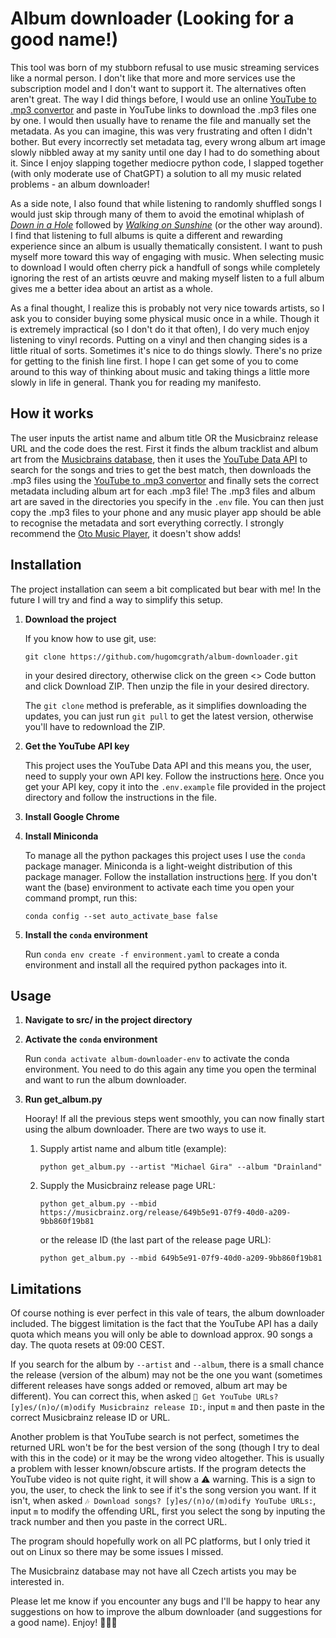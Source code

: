 # Album downloader (Looking for a good name!)

This tool was born of my stubborn refusal to use music streaming services like a normal person. I don't like that more and more services use the subscription model and I don't want to support it. The alternatives often aren't great. The way I did things before, I would use an online [YouTube to .mp3 convertor](https://ytmp3.as/) and paste in YouTube links to download the .mp3 files one by one. I would then usually have to rename the file and manually set the metadata. As you can imagine, this was very frustrating and often I didn't bother. But every incorrectly set metadata tag, every wrong album art image slowly nibbled away at my sanity until one day I had to do something about it. Since I enjoy slapping together mediocre python code, I slapped together (with only moderate use of ChatGPT) a solution to all my music related problems - an album downloader!

As a side note, I also found that while listening to randomly shuffled songs I would just skip through many of them to avoid the emotinal whiplash of [*Down in a Hole*](https://www.youtube.com/watch?v=f8hT3oDDf6c) followed by [*Walking on Sunshine*](https://www.youtube.com/watch?v=iPUmE-tne5U) (or the other way around). I find that listening to full albums is quite a different and rewarding experience since an album is usually thematically consistent. I want to push myself more toward this way of engaging with music. When selecting music to download I would often cherry pick a handfull of songs while completely ignoring the rest of an artists œuvre and making myself listen to a full album gives me a better idea about an artist as a whole.

As a final thought, I realize this is probably not very nice towards artists, so I ask you to consider buying some physical music once in a while. Though it is extremely impractical (so I don't do it that often), I do very much enjoy listening to vinyl records. Putting on a vinyl and then changing sides is a little ritual of sorts. Sometimes it's nice to do things slowly. There's no prize for getting to the finish line first. I hope I can get some of you to come around to this way of thinking about music and taking things a little more slowly in life in general. Thank you for reading my manifesto.

## How it works

The user inputs the artist name and album title OR the Musicbrainz release URL and the code does the rest. First it finds the album tracklist and album art from the [Musicbrains database](https://musicbrainz.org/), then it uses the [YouTube Data API](https://developers.google.com/youtube/v3) to search for the songs and tries to get the best match, then downloads the .mp3 files using the [YouTube to .mp3 convertor](https://ytmp3.as/) and finally sets the correct metadata including album art for each .mp3 file! The .mp3 files and album art are saved in the directories you specify in the ```.env``` file. You can then just copy the .mp3 files to your phone and any music player app should be able to recognise the metadata and sort everything correctly. I strongly recommend the [Oto Music Player](https://play.google.com/store/apps/details?id=com.piyush.music&hl=cs), it doesn't show adds!

## Installation

The project installation can seem a bit complicated but bear with me! In the future I will try and find a way to simplify this setup.

1.  **Download the project**

    If you know how to use git, use:

    ```git clone https://github.com/hugomcgrath/album-downloader.git```

    in your desired directory, otherwise click on the green <> Code button and click Download ZIP. Then unzip the file in your desired directory.

    The ```git clone``` method is preferable, as it simplifies downloading the updates, you can just run ```git pull``` to get the latest version, otherwise you'll have to redownload the ZIP.

2.  **Get the YouTube API key**

    This project uses the YouTube Data API and this means you, the user, need to supply your own API key. Follow the instructions [here](https://developers.google.com/youtube/v3/getting-started). Once you get your API key, copy it into the ```.env.example``` file provided in the project directory and follow the instructions in the file.

3.  **Install Google Chrome**

4.  **Install Miniconda**

    To manage all the python packages this project uses I use the ```conda``` package manager. Miniconda is a light-weight distribution of this package manager. Follow the installation instructions [here](https://www.anaconda.com/docs/getting-started/miniconda/install). If you don't want the (base) environment to activate each time you open your command prompt, run this:

    ```conda config --set auto_activate_base false```

5.  **Install the ```conda``` environment**

    Run ```conda env create -f environment.yaml``` to create a conda environment and install all the required python packages into it.

## Usage

1.  **Navigate to src/ in the project directory**

2.  **Activate the ```conda``` environment**

    Run ```conda activate album-downloader-env``` to activate the conda environment. You need to do this again any time you open the terminal and want to run the album downloader.

3.  **Run get_album.py**

    Hooray! If all the previous steps went smoothly, you can now finally start using the album downloader. There are two ways to use it.

    1.  Supply artist name and album title (example):

        ```python get_album.py --artist "Michael Gira" --album "Drainland"```

    2.  Supply the Musicbrainz release page URL:

        ```python get_album.py --mbid https://musicbrainz.org/release/649b5e91-07f9-40d0-a209-9bb860f19b81```

        or the release ID (the last part of the release page URL):

        ```python get_album.py --mbid 649b5e91-07f9-40d0-a209-9bb860f19b81```


## Limitations

Of course nothing is ever perfect in this vale of tears, the album downloader included. The biggest limitation is the fact that the YouTube API has a daily quota which means you will only be able to download approx. 90 songs a day. The quota resets at 09:00 CEST.

If you search for the album by ```--artist``` and ```--album```, there is a small chance the release (version of the album) may not be the one you want (sometimes different releases have songs added or removed, album art may be different). You can correct this, when asked ```🔗 Get YouTube URLs? [y]es/(n)o/(m)odify Musicbrainz release ID:```, input ```m``` and then paste in the correct Musicbrainz release ID or URL.

Another problem is that YouTube search is not perfect, sometimes the returned URL won't be for the best version of the song (though I try to deal with this in the code) or it may be the wrong video altogether. This is usually a problem with lesser known/obscure artists. If the program detects the YouTube video is not quite right, it will show a ⚠️ warning. This is a sign to you, the user, to check the link to see if it's the song version you want. If it isn't, when asked ```🎶 Download songs? [y]es/(n)o/(m)odify YouTube URLs:```, input ```m``` to modify the offending URL, first you select the song by inputing the track number and then you paste in the correct URL.

The program should hopefully work on all PC platforms, but I only tried it out on Linux so there may be some issues I missed.

The Musicbrainz database may not have all Czech artists you may be interested in.

Please let me know if you encounter any bugs and I'll be happy to hear any suggestions on how to improve the album downloader (and suggestions for a good name). Enjoy! 🎷🎷🎷
